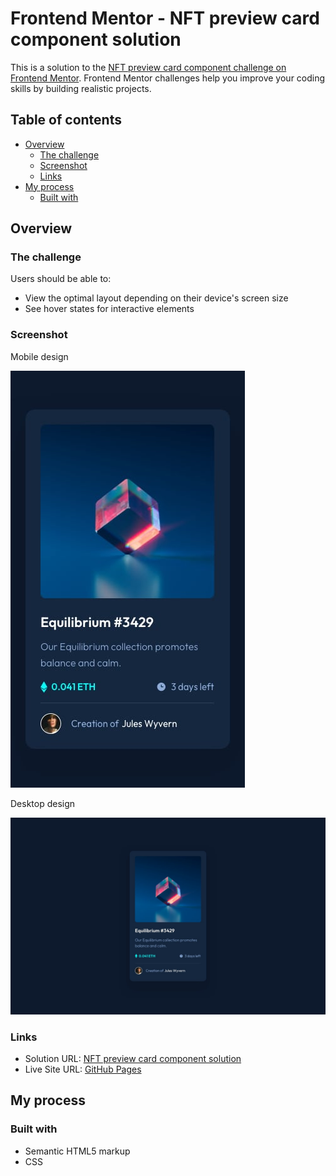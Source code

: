 # Frontend Mentor - NFT preview card component solution

This is a solution to the [NFT preview card component challenge on Frontend Mentor](https://www.frontendmentor.io/challenges/nft-preview-card-component-SbdUL_w0U). Frontend Mentor challenges help you improve your coding skills by building realistic projects. 

## Table of contents

- [Overview](#overview)
  - [The challenge](#the-challenge)
  - [Screenshot](#screenshot)
  - [Links](#links)
- [My process](#my-process)
  - [Built with](#built-with)


## Overview

### The challenge

Users should be able to:

- View the optimal layout depending on their device's screen size
- See hover states for interactive elements

### Screenshot

Mobile design

![](nft-preview-card-component-main/design/mobile-design.jpg)

Desktop design

![](nft-preview-card-component-main/design/desktop-design.jpg)

### Links

- Solution URL: [NFT preview card component solution]()
- Live Site URL: [GitHub Pages]() 

## My process

### Built with

- Semantic HTML5 markup
- CSS

